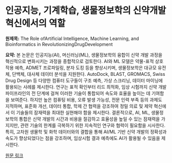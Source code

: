 # 인공지능, 기계학습, 생물정보학의 신약개발 혁신에서의 역할

**원제목:** The Role ofArtificial Intelligence, Machine Learning, and Bioinformatics in RevolutionizingDrugDevelopment

**요약:** 본 논문은 인공지능(AI), 머신러닝(ML), 생물정보학의 융합이 신약 개발 과정을 혁신적으로 변화시키는 과정을 종합적으로 검토한다.  AI와 ML 모델은 약물-표적 상호작용 예측, ADMET 프로파일링, 분자 도킹 등을 향상시키며, 생물정보학은 대규모 유전체, 단백체, 대사체 데이터 분석을 지원한다. AutoDock, BLAST, GROMACS, Swiss Drug Design 등 다양한 컴퓨터 도구들이 구조 예측, 가상 스크리닝, 데이터 마이닝에 활용되는 사례를 제시한다.  연구는 표적 확인부터 리드 최적화, 임상 시험까지 신약 개발 파이프라인의 전 단계에 걸쳐 이러한 기술이 통합되어 속도와 효율을 높이는 데 기여함을 보여준다.  하지만 높은 컴퓨팅 비용, 오류 발생 가능성, 전문 인력 부족 등의 과제도 지적하며, 표준화 개선, 데이터 통합, 학제 간 협력을 강조하여 정밀 의료 및 제약 혁신에서 이 기술들의 잠재력을 최대한 실현해야 함을 제시한다.  결론적으로, AI, ML, 생물정보학의 통합은 신약 개발의 시간과 비용을 절감하고 효율성을 높일 수 있는 잠재력을 가지지만, 관련 기술의 한계를 극복하기 위한 지속적인 연구와 협력이 필요함을 시사한다.  특히, 고차원 생물학 및 화학 데이터와의 결합을 통해 AI/ML 기반 신약 개발의 정확성과 속도가 향상되었다는 점을 강조하며, 임상시험 결과 예측에도 AI가 활용될 수 있음을 제시한다.

[원문 링크](https://kronika.ac/wp-content/uploads/65-KKJ2751.pdf)
